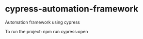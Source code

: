 # cypress-automation-framework
Automation framework using cypress

To run the project: npm run cypress:open